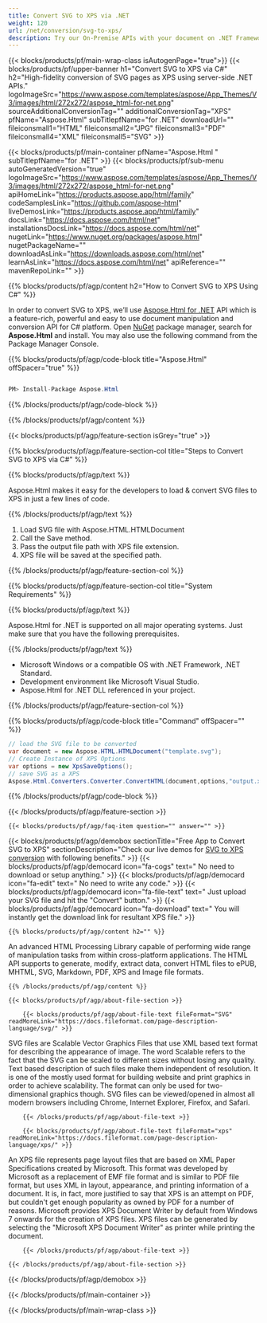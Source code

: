 ```yaml
---
title: Convert SVG to XPS via .NET 
weight: 120
url: /net/conversion/svg-to-xps/ 
description: Try our On-Premise APIs with your document on .NET Framework, .NET Standard.
---
```


{{< blocks/products/pf/main-wrap-class isAutogenPage="true">}}
{{< blocks/products/pf/upper-banner h1="Convert SVG to XPS via C#" h2="High-fidelity conversion of SVG pages as XPS using server-side .NET APIs." logoImageSrc="https://www.aspose.com/templates/aspose/App_Themes/V3/images/html/272x272/aspose_html-for-net.png" sourceAdditionalConversionTag="" additionalConversionTag="XPS" pfName="Aspose.Html" subTitlepfName="for .NET" downloadUrl="" fileiconsmall1="HTML" fileiconsmall2="JPG" fileiconsmall3="PDF" fileiconsmall4="XML" fileiconsmall5="SVG" >}}

{{< blocks/products/pf/main-container pfName="Aspose.Html " subTitlepfName="for .NET" >}}
{{< blocks/products/pf/sub-menu autoGeneratedVersion="true" logoImageSrc="https://www.aspose.com/templates/aspose/App_Themes/V3/images/html/272x272/aspose_html-for-net.png" apiHomeLink="https://products.aspose.app/html/family" codeSamplesLink="https://github.com/aspose-html" liveDemosLink="https://products.aspose.app/html/family" docsLink="https://docs.aspose.com/html/net" installationsDocsLink="https://docs.aspose.com/html/net" nugetLink="https://www.nuget.org/packages/aspose.html" nugetPackageName="" downloadAsLink="https://downloads.aspose.com/html/net" learnAsLink="https://docs.aspose.com/html/net" apiReference="" mavenRepoLink="" >}}

{{% blocks/products/pf/agp/content h2="How to Convert SVG to XPS Using C#" %}}

 In order to convert SVG to XPS, we’ll use
 [Aspose.Html for .NET](https://products.aspose.com/html/net) 
 API which is a feature-rich, powerful and easy to use document manipulation and conversion API for C# platform. Open
 [NuGet](https://www.nuget.org/packages/aspose.html) 
 package manager, search for
 **Aspose.Html** 
 and install. You may also use the following command from the Package Manager Console.

{{% blocks/products/pf/agp/code-block title="Aspose.Html" offSpacer="true" %}}

```cs

PM> Install-Package Aspose.Html

```

{{% /blocks/products/pf/agp/code-block %}}

{{% /blocks/products/pf/agp/content %}}

{{< blocks/products/pf/agp/feature-section isGrey="true" >}}

{{% blocks/products/pf/agp/feature-section-col title="Steps to Convert SVG to XPS via C#" %}}

{{% blocks/products/pf/agp/text %}}

 Aspose.Html makes it easy for the developers to load & convert SVG files to XPS in just a few lines of code.

{{% /blocks/products/pf/agp/text %}}

1.  Load SVG file with Aspose.HTML.HTMLDocument
1.  Call the Save method.
1.  Pass the output file path with XPS file extension.
1.  XPS file will be saved at the specified path.

{{% /blocks/products/pf/agp/feature-section-col %}}

{{% blocks/products/pf/agp/feature-section-col title="System Requirements" %}}

{{% blocks/products/pf/agp/text %}}

 Aspose.Html for .NET is supported on all major operating systems. Just make sure that you have the following prerequisites.

{{% /blocks/products/pf/agp/text %}}

-  Microsoft Windows or a compatible OS with .NET Framework, .NET Standard.
-  Development environment like Microsoft Visual Studio.
-  Aspose.Html for .NET DLL referenced in your project.

{{% /blocks/products/pf/agp/feature-section-col %}}

{{% blocks/products/pf/agp/code-block title="Command" offSpacer="" %}}

```cs
// load the SVG file to be converted 
var document = new Aspose.HTML.HTMLDocument("template.svg"); 
// Create Instance of XPS Options 
var options = new XpsSaveOptions(); 
// save SVG as a XPS 
Aspose.Html.Converters.Converter.ConvertHTML(document,options,"output.xps"); 

```

{{% /blocks/products/pf/agp/code-block %}}

{{< /blocks/products/pf/agp/feature-section >}}

    {{< blocks/products/pf/agp/faq-item question="" answer="" >}}
 

<!-- aboutfile Starts -->

{{< blocks/products/pf/agp/demobox sectionTitle="Free App to Convert SVG to XPS" sectionDescription="Check our live demos for [SVG to XPS conversion](https://products.aspose.app/html/conversion/svg-to-xps) with following benefits." >}}
        {{< blocks/products/pf/agp/democard icon="fa-cogs" text=" No need to download or setup anything." >}}
        {{< blocks/products/pf/agp/democard icon="fa-edit" text=" No need to write any code." >}}
        {{< blocks/products/pf/agp/democard icon="fa-file-text" text=" Just upload your SVG file and hit the \"Convert\" button." >}}
        {{< blocks/products/pf/agp/democard icon="fa-download" text=" You will instantly get the download link for resultant XPS file." >}}

    {{% blocks/products/pf/agp/content h2="" %}}

 An advanced HTML Processing Library capable of performing wide range of manipulation tasks from within cross-platform applications. The HTML API supports to generate, modify, extract data, convert HTML files to ePUB, MHTML, SVG, Markdown, PDF, XPS and Image file formats.



    {{% /blocks/products/pf/agp/content %}}

    {{< blocks/products/pf/agp/about-file-section >}}

        {{< blocks/products/pf/agp/about-file-text fileFormat="SVG" readMoreLink="https://docs.fileformat.com/page-description-language/svg/" >}}
SVG files are Scalable Vector Graphics Files that use XML based text format for describing the appearance of image. The word Scalable refers to the fact that the SVG can be scaled to different sizes without losing any quality. Text based description of such files make them independent of resolution. It is one of the mostly used format for building website and print graphics in order to achieve scalability. The format can only be used for two-dimensional graphics though. SVG files can be viewed/opened in almost all modern browsers including Chrome, Internet Explorer, Firefox, and Safari.

        {{< /blocks/products/pf/agp/about-file-text >}}

        {{< blocks/products/pf/agp/about-file-text fileFormat="xps" readMoreLink="https://docs.fileformat.com/page-description-language/xps/" >}}
An XPS file represents page layout files that are based on XML Paper Specifications created by Microsoft. This format was developed by Microsoft as a replacement of EMF file format and is similar to PDF file format, but uses XML in layout, appearance, and printing information of a document. It is, in fact, more justified to say that XPS is an attempt on PDF, but couldn't get enough popularity as owned by PDF for a number of reasons. Microsoft provides XPS Document Writer by default from Windows 7 onwards for the creation of XPS files. XPS files can be generated by selecting the "Microsoft XPS Document Writer" as printer while printing the document.

        {{< /blocks/products/pf/agp/about-file-text >}}

    {{< /blocks/products/pf/agp/about-file-section >}}

{{< /blocks/products/pf/agp/demobox >}}

<!-- aboutfile Ends -->

{{< /blocks/products/pf/main-container >}}
    
{{< /blocks/products/pf/main-wrap-class >}}